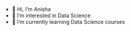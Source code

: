 - 👋 Hi, I’m Anisha
- 👀 I’m interested in Data Science
- 🌱 I’m currently learning Data Science courses

<!---
anishadas5/anishadas5 is a ✨ special ✨ repository because its `README.md` (this file) appears on your GitHub profile.
You can click the Preview link to take a look at your changes.
--->

